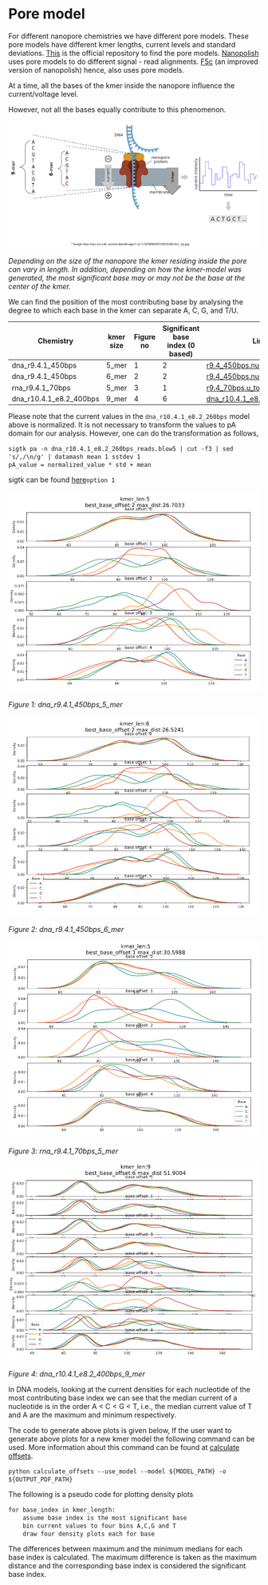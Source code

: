 # Pore model

For different nanopore chemistries we have different pore models. These pore models have different kmer lengths, current levels and standard deviations.
[This](https://github.com/nanoporetech/kmer_models) is the official repository to find the pore models.
[Nanopolish](https://github.com/jts/nanopolish) uses pore models to do different signal - read alignments.
[F5c](https://github.com/hasindu2008/f5c) (an improved version of nanopolish) hence, also uses pore models.

At a time, all the bases of the kmer inside the nanopore influence the current/voltage level.

However, not all the bases equally contribute to this phenomenon. 

![image](figures/pore_model/nanopore_setup.png)

*Depending on the size of the nanopore the kmer residing inside the pore can vary in length. In addition, depending on how the kmer-model was generated, the most significant base may or may not be the base at the center of the kmer.*

We can find the position of the most contributing base by analysing the degree to which each base in the kmer can separate A, C, G, and T/U.

| Chemistry               | kmer size | Figure no | Significant base index (0 based) | Link to the model                                                                                                                                    |
|-------------------------|-----------|-----------|----------------------------------|------------------------------------------------------------------------------------------------------------------------------------------------------|
| dna_r9.4.1_450bps       | 5_mer     | 1         | 2                                | [r9.4_450bps.nucleotide.5mer.template.model](https://github.com/jts/nanopolish/blob/master/etc/r9-models/r9.4_450bps.nucleotide.5mer.template.model) |
| dna_r9.4.1_450bps       | 6_mer     | 2         | 2                                | [r9.4_450bps.nucleotide.6mer.template.model](https://github.com/jts/nanopolish/blob/master/etc/r9-models/r9.4_450bps.nucleotide.6mer.template.model) |
| rna_r9.4.1_70bps        | 5_mer     | 3         | 1                                | [r9.4_70bps.u_to_t_rna.5mer.template.model](https://github.com/jts/nanopolish/blob/master/etc/r9-models/r9.4_70bps.u_to_t_rna.5mer.template.model)   |
| dna_r10.4.1_e8.2_400bps | 9_mer     | 4         | 6                                | [dna_r10.4.1_e8.2_400bps/9mer_levels_v1.txt](https://github.com/nanoporetech/kmer_models/blob/master/dna_r10.4.1_e8.2_400bps/9mer_levels_v1.txt)     |

Please note that the current values in the `dna_r10.4.1_e8.2_260bps` model above is normalized. It is not necessary to transform the values to pA domain for our analysis. However, one can do the transformation as follows,
````
sigtk pa -n dna_r10.4.1_e8.2_260bps_reads.blow5 | cut -f3 | sed 's/,/\n/g' | datamash mean 1 sstdev 1
pA_value = normalized_value * std + mean
````
sigtk can be found [here](https://github.com/hasindu2008/sigtk)`option 1`

![image](figures/pore_model/r9.4_450bps.nucleotide.5mer.template.model.png)

*Figure 1: dna_r9.4.1_450bps_5_mer*

![image](figures/pore_model/r9.4_450bps.nucleotide.6mer.template.model.png)

*Figure 2: dna_r9.4.1_450bps_6_mer*

![image](figures/pore_model/r9.4_70bps.u_to_t_rna.5mer.template.model.png)

*Figure 3: rna_r9.4.1_70bps_5_mer*

![image](figures/pore_model/dna_r10.4.1_e8.2_400bps.model.png)

*Figure 4: dna_r10.4.1_e8.2_400bps_9_mer*

In DNA models, looking at the current densities for each nucleotide of the most contributing base index we can see that the median current of a nucleotide is in the order A < C < G < T, i.e., the median current value of T and A are the maximum and minimum respectively.


The code to generate above plots is given below,
If the user want to generate above plots for a new kmer model the following command can be used. More information about this command can be found at [calculate offsets](calculate_offsets.md).

````
python calculate_offsets --use_model --model ${MODEL_PATH} -o ${OUTPUT_PDF_PATH}
````
The following is a pseudo code for plotting density plots
````
for base_index in kmer_length:
    assume base index is the most significant base
    bin current values to four bins A,C,G and T
    draw four density plots each for base
````

The differences between maximum and the minimum medians for each base index is calculated.
The maximum difference is taken as the maximum distance and the corresponding base index is considered the significant base index. 